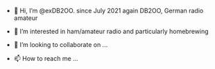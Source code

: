 - 👋 Hi, I’m @exDB2OO. since July 2021 again DB2OO, German radio amateur
- 👀 I’m interested in ham/amateur radio and particularly homebrewing

- 💞️ I’m looking to collaborate on ...
- 📫 How to reach me ...

<!---
exDB2OO/exDB2OO is a ✨ special ✨ repository because its `README.md` (this file) appears on your GitHub profile.
You can click the Preview link to take a look at your changes.
--->
